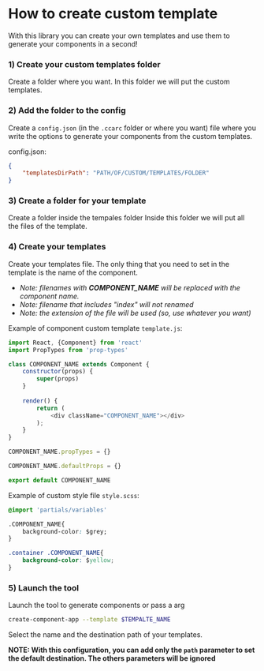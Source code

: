 # How to create custom template

With this library you can create your own templates and use them to generate your components in a second!

### 1) Create your custom templates folder

Create a folder where you want.
In this folder we will put the custom templates.

### 2) Add the folder to the config

Create a `config.json` (in the `.ccarc` folder or where you want) file where you write the options to generate your components from the custom templates.

config.json:

```json
{
    "templatesDirPath": "PATH/OF/CUSTOM/TEMPLATES/FOLDER"
}
```

### 3) Create a folder for your template

Create a folder inside the tempales folder
Inside this folder we will put all the files of the template.


### 4) Create your templates

Create your templates file.
The only thing that you need to set in the template is the name of the component.  

- *Note: filenames with **COMPONENT_NAME** will be replaced with the component name.*
- *Note: filename that includes "index" will not renamed*  
- *Note: the extension of the file will be used (so, use whatever you want)*  

Example of component custom template `template.js`:

```javascript
import React, {Component} from 'react'
import PropTypes from 'prop-types'

class COMPONENT_NAME extends Component {
    constructor(props) {
        super(props)
    }
    
    render() {
        return (
            <div className="COMPONENT_NAME"></div>
        );
    }
}

COMPONENT_NAME.propTypes = {}

COMPONENT_NAME.defaultProps = {}

export default COMPONENT_NAME
```

Example of custom style file `style.scss`:

```css
@import 'partials/variables'

.COMPONENT_NAME{
    background-color: $grey;
}

.container .COMPONENT_NAME{
    background-color: $yellow;
}
```


### 5) Launch the tool

Launch the tool to generate components or pass a arg

```bash
create-component-app --template $TEMPALTE_NAME
```



Select the name and the destination path of your templates.

**NOTE: With this configuration, you can add only the `path` parameter to set the default destination. The others parameters will be ignored**
